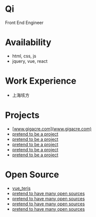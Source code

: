 # Qi

Front End Engineer

# Availability

* html, css, js
* jquery, vue, react

# Work Experience

* 上海垓方

# Projects

* [www.gigacre.com](www.gigacre.com)
* [pretend to be a project](pretend.to.be.a.url)
* [pretend to be a project](pretend.to.be.a.URL)
* [pretend to be a project](pretend.to.be.a.url)
* [pretend to be a project](pretend.to.be.a.url)
* [pretend to be a project](pretend.to.be.a.url)

# Open Source

* [vue_teris](https://qishaoxuan.github.io/vue_tetris/)
* [pretend to have many open sources](pretend.to.be.a.url)
* [pretend to have many open sources](pretend.to.be.a.url)
* [pretend to have many open sources](pretend.to.be.a.url)
* [pretend to have many open sources](pretend.to.be.a.url)


